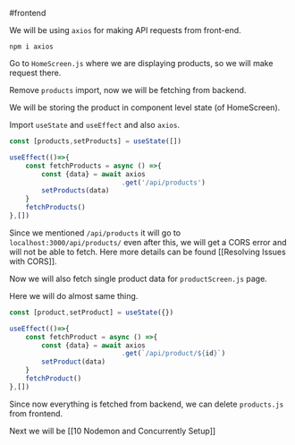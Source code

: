 #frontend 

We will be using `axios` for making API requests from front-end.
```console
npm i axios
```

Go to `HomeScreen.js` where we are displaying products, so we will make request there.

Remove `products` import, now we will be fetching from backend.

We will be storing the product in component level state (of HomeScreen).

Import `useState` and `useEffect` and also `axios`.
```jsx
const [products,setProducts] = useState([])

useEffect(()=>{
	const fetchProducts = async () =>{
		const {data} = await axios
							.get('/api/products')
		setProducts(data)
	}
	fetchProducts()
},[])
```

Since we mentioned `/api/products` it will go to `localhost:3000/api/products/`  even after this, we will get a CORS error and will not be able to fetch.
Here more details can be found [[Resolving Issues with CORS]].

Now we will also fetch single product data for `productScreen.js` page.

Here we will do almost same thing.

```jsx
const [product,setProduct] = useState({})

useEffect(()=>{
	const fetchProduct = async () =>{
		const {data} = await axios
							.get(`/api/product/${id}`)
		setProduct(data)
	}
	fetchProduct()
},[])
```

Since now everything is fetched from backend, we can delete `products.js` from frontend.

Next we will be [[10 Nodemon and Concurrently Setup]]